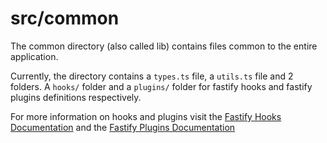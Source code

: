 # src/common

The common directory (also called lib) contains files common to the entire application.

Currently, the directory contains a `types.ts` file, a `utils.ts` file and 2 folders. A `hooks/` folder and a `plugins/` folder for fastify hooks and fastify plugins definitions respectively.

For more information on hooks and plugins visit the [Fastify Hooks Documentation](https://fastify.dev/docs/latest/Reference/Hooks/) and the [Fastify Plugins Documentation](https://fastify.dev/docs/latest/Reference/Plugins/)
